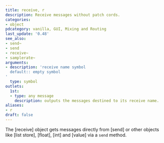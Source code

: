 ```yaml
---
title: receive, r
description: Receive messages without patch cords.
categories:
- object
pdcategory: vanilla, GUI, Mixing and Routing
last_update: '0.48'
see_also:
- send~
- send
- receive~
- samplerate~
arguments:
- description: 'receive name symbol 
  default:: empty symbol
'
  type: symbol
outlets:
  1st:
  - type: any message
    description: outputs the messages destined to its receive name.
aliases:
- r
draft: false
---
```

The [receive] object gets messages directly from [send] or other objects like [list store], [float], [int] and [value] via a `send` method.

